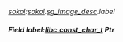 _[sokol](../../modules/sokol/sokol-module.md):[sokol](../../modules/sokol/sokol-module.md).[sg\_image\_desc](../../modules/sokol/sokol-sg_image_desc.md).label_
##### Field label:[libc.const_char_t](../../modules/libc/libc-const_char_t.md) Ptr
